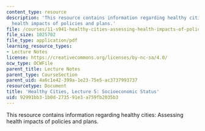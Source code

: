 ```yaml
---
content_type: resource
description: 'This resource contains information regarding healthy cities: Assessing
  health impacts of policies and plans.'
file: /courses/11-s941-healthy-cities-assessing-health-impacts-of-policies-and-plans-spring-2016/92991bb31b0d273591e3a759fb2035b3_MIT11_S941S16_Lec5.pdf
file_size: 1025702
file_type: application/pdf
learning_resource_types:
- Lecture Notes
license: https://creativecommons.org/licenses/by-nc-sa/4.0/
ocw_type: OCWFile
parent_title: Lecture Notes
parent_type: CourseSection
parent_uid: 4a6c1e42-399a-1e23-75e5-ac3737993737
resourcetype: Document
title: 'Healthy Cities, Lecture 5: Socioeconomic Status'
uid: 92991bb3-1b0d-2735-91e3-a759fb2035b3
---
```

This resource contains information regarding healthy cities: Assessing health impacts of policies and plans.